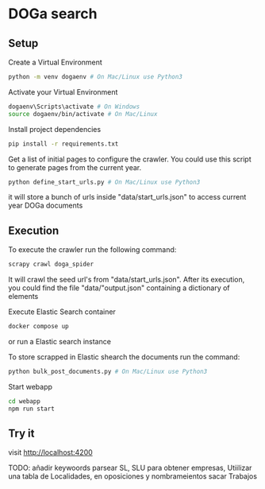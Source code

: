 # DOGa search

## Setup

Create a Virtual Environment
```bash
python -m venv dogaenv # On Mac/Linux use Python3
```

Activate your Virtual Environment
```bash
dogaenv\Scripts\activate # On Windows
source dogaenv/bin/activate # On Mac/Linux
```

Install project dependencies
```bash
pip install -r requirements.txt
```

Get a list of initial pages to configure the crawler. You could use this script to generate pages from the current year.
```bash
python define_start_urls.py # On Mac/Linux use Python3 
```
it will store a bunch of urls inside "data/start_urls.json" to access current year DOGa documents

## Execution

To execute the crawler run the following command:
```bash
scrapy crawl doga_spider
```
It will crawl the seed url's from "data/start_urls.json". After its execution, you could find the file "data/"output.json" containing a dictionary of elements

Execute Elastic Search container 
```bash
docker compose up
```
or run a Elastic search instance

To store scrapped in Elastic shearch the documents run the command:
```bash
python bulk_post_documents.py # On Mac/Linux use Python3 
```

Start webapp

```bash
cd webapp
npm run start
```

## Try it
visit [http://localhost:4200](http://localhost:4200)



TODO: añadir keywoords parsear SL, SLU para obtener empresas, Utiilizar una tabla de Localidades, en oposiciones y nombrameientos sacar Trabajos 
